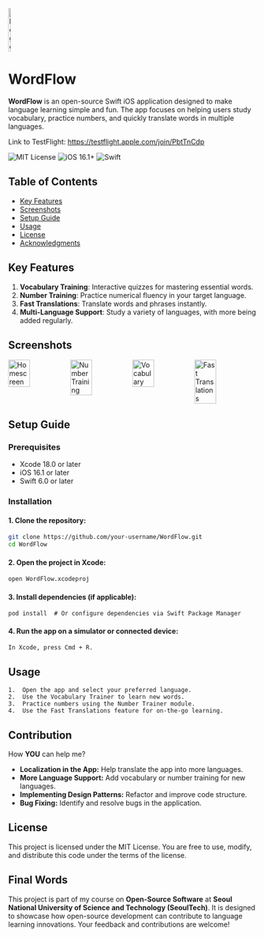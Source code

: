 <div style="display: flex; justify-content: space-between;">
<img src="https://github.com/user-attachments/assets/ea1d82c7-7a0d-45f3-8162-2890e4f7494f" alt="logo" width="10%"/>
</div>
	
 # WordFlow
**WordFlow** is an open-source Swift iOS application designed to make language learning simple and fun. The app focuses on helping users study vocabulary, practice numbers, and quickly translate words in multiple languages.



Link to TestFlight: https://testflight.apple.com/join/PbtTnCdp

![MIT License](https://img.shields.io/badge/License-MIT-green.svg)
![iOS 16.1+](https://img.shields.io/badge/iOS-16.1%2B-blue.svg)
![Swift](https://img.shields.io/badge/Swift-6.0-orange)

## Table of Contents
- [Key Features](#key-features)
- [Screenshots](#screenshots)
- [Setup Guide](#setup-guide)
- [Usage](#usage)
- [License](#license)
- [Acknowledgments](#acknowledgments)

## Key Features
1. **Vocabulary Training**: Interactive quizzes for mastering essential words.
2. **Number Training**: Practice numerical fluency in your target language.
3. **Fast Translations**: Translate words and phrases instantly.
4. **Multi-Language Support**: Study a variety of languages, with more being added regularly.

## Screenshots

<div style="display: flex; justify-content: space-between;">
<img src="https://github.com/user-attachments/assets/83469556-b03a-4ed0-9706-69e2b2cc63a7" alt="Homescreen" width="35%" />

<img src="https://github.com/user-attachments/assets/856981f5-0a9c-4ca3-b828-ec469ad8eb6a" alt="Number Training" width="35%" />

<img src="https://github.com/user-attachments/assets/4a9a08e5-b0ae-462d-82e0-9ea414c61827" alt="Vocabulary" width="35%" />
<img src="https://github.com/user-attachments/assets/420665a6-d9aa-4a4a-b1e6-70c3fc44ed56" alt="Fast Translations" width="35%" />
</div>

## Setup Guide

### Prerequisites
- Xcode 18.0 or later
- iOS 16.1 or later
- Swift 6.0 or later

### Installation
#### 1. Clone the repository:
   ```bash
   git clone https://github.com/your-username/WordFlow.git
   cd WordFlow
   ```
#### 2. Open the project in Xcode:
   ```bash
   open WordFlow.xcodeproj
   ```
#### 3. Install dependencies (if applicable):
   ```
   pod install  # Or configure dependencies via Swift Package Manager
   ```
#### 4. Run the app on a simulator or connected device:
   ```
   In Xcode, press Cmd + R.
   ```

## Usage
	1.	Open the app and select your preferred language.
	2.	Use the Vocabulary Trainer to learn new words.
	3.	Practice numbers using the Number Trainer module.
	4.	Use the Fast Translations feature for on-the-go learning.

## Contribution
How **YOU** can help me?
- **Localization in the App:** Help translate the app into more languages.
- **More Language Support:** Add vocabulary or number training for new languages.
- **Implementing Design Patterns:** Refactor and improve code structure.
- **Bug Fixing:** Identify and resolve bugs in the application.


 ## License
 This project is licensed under the MIT License. You are free to use, modify, and distribute this code under the terms of the license.

## Final Words
This project is part of my course on **Open-Source Software** at **Seoul National University of Science and Technology (SeoulTech)**. It is designed to showcase how open-source development can contribute to language learning innovations. Your feedback and contributions are welcome!

